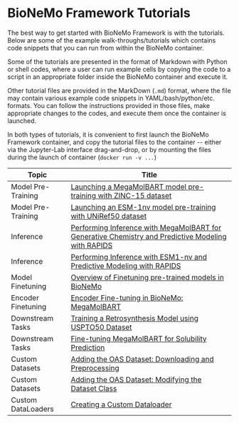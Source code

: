 # BioNeMo Framework Tutorials

The best way to get started with BioNeMo Framework is with the tutorials. Below are some of the example walk-throughs/tutorials which contains code snippets that you can run from within the BioNeMo container. 

Some of the tutorials are presented in the format of Markdown with Python or shell codes, where a user can run example cells by copying the code to a script in an appropriate folder inside the BioNeMo container and execute it.

Other tutorial files are provided in the MarkDown (``.md``) format, where the file may contain various example code snippets in YAML/bash/python/etc. formats. You can follow the instructions provided in those files, make appropriate changes to the codes, and execute them once the container is launched. 

In both types of tutorials, it is convenient to first launch the BioNeMo Framework container, and copy the tutorial files to the container -- either via the Jupyter-Lab interface drag-and-drop, or by mounting the files during the launch of container (```docker run -v ...```)



| Topic              | Title                                                                                              |
| ------------------ | -------------------------------------------------------------------------------------------------- |
| Model Pre-Training | [Launching a MegaMolBART model pre-training with ZINC-15 dataset](./notebooks/model_training_mmb.ipynb) |
| Model Pre-Training | [Launching an ESM-1nv model pre-training with UNiRef50 dataset](./notebooks/model_training_esm1nv.ipynb) |
| Inference          | [Performing Inference with MegaMolBART for Generative Chemistry and Predictive Modeling with RAPIDS](./notebooks/MMB_GenerativeAI_Inference_with_examples.ipynb) |
| Inference          | [Performing Inference with ESM1-nv and Predictive Modeling with RAPIDS](./notebooks/protein-esm1nv-clustering.ipynb) |
| Model Finetuning   | [Overview of Finetuning pre-trained models in BioNeMo](./notebooks/bionemo-finetuning-overview.ipynb)                             |
| Encoder Finetuning | [Encoder Fine-tuning in BioNeMo: MegaMolBART](./notebooks/encoder-finetuning-notebook-fw.ipynb)                             |
| Downstream Tasks   | [Training a Retrosynthesis Model using USPTO50 Dataset](./notebooks/retrosynthesis-notebook.ipynb)                             |
| Downstream Tasks   | [Fine-tuning MegaMolBART for Solubility Prediction](./notebooks/physchem-notebook-fw.ipynb)                                 |
| Custom Datasets    | [Adding the OAS Dataset: Downloading and Preprocessing](./notebooks/custom-dataset-preprocessing-fw.ipynb) |
| Custom Datasets    | [Adding the OAS Dataset: Modifying the Dataset Class](./notebooks/custom-dataset-class-fw.ipynb) |
| Custom DataLoaders | [Creating a Custom Dataloader](./notebooks/custom-dataset-dataloader.ipynb) |
